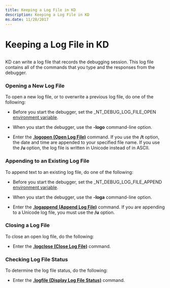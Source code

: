 ```yaml
---
title: Keeping a Log File in KD
description: Keeping a Log File in KD
ms.date: 11/28/2017
---
```


# Keeping a Log File in KD


## <span id="ddk_keeping_a_log_file_dbg"></span><span id="DDK_KEEPING_A_LOG_FILE_DBG"></span>


KD can write a log file that records the debugging session. This log file contains all of the commands that you type and the responses from the debugger.

### <span id="opening_a_new_log_file"></span><span id="OPENING_A_NEW_LOG_FILE"></span>Opening a New Log File

To open a new log file, or to overwrite a previous log file, do one of the following:

-   Before you start the debugger, set the \_NT\_DEBUG\_LOG\_FILE\_OPEN [environment variable](environment-variables.md).

-   When you start the debugger, use the **-logo** command-line option.

-   Enter the [**.logopen (Open Log File)**](-logopen--open-log-file-.md) command. If you use the **/t** option, the date and time are appended to your specified file name. If you use the **/u** option, the log file is written in Unicode instead of in ASCII.

### <span id="appending_to_an_existing_log_file"></span><span id="APPENDING_TO_AN_EXISTING_LOG_FILE"></span>Appending to an Existing Log File

To append text to an existing log file, do one of the following:

-   Before you start the debugger, set the \_NT\_DEBUG\_LOG\_FILE\_APPEND [environment variable](environment-variables.md).

-   When you start the debugger, use the **-loga** command-line option.

-   Enter the [**.logappend (Append Log File)**](-logappend--append-log-file-.md) command. If you are appending to a Unicode log file, you must use the **/u** option.

### <span id="closing_a_log_file"></span><span id="CLOSING_A_LOG_FILE"></span>Closing a Log File

To close an open log file, do the following:

-   Enter the [**.logclose (Close Log File)**](-logclose--close-log-file-.md) command.

### <span id="checking_log_file_status"></span><span id="CHECKING_LOG_FILE_STATUS"></span>Checking Log File Status

To determine the log file status, do the following:

-   Enter the [**.logfile (Display Log File Status)**](-logfile--display-log-file-status-.md) command.

 

 





